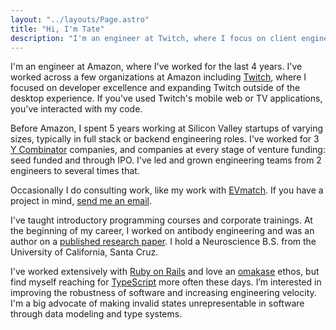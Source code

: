 ```yaml
---
layout: "../layouts/Page.astro"
title: "Hi, I'm Tate"
description: "I'm an engineer at Twitch, where I focus on client engineering and expanding Twitch outside of the core desktop experience. If you've used Twitch's mobile web or TV applications, you've interacted with my code."
---
```


I'm an engineer at Amazon, where I've worked for the last 4 years. I've worked across a few organizations at Amazon including [Twitch](https://www.twitch.tv/), where I focused on developer excellence and expanding Twitch outside of the desktop experience. If you've used Twitch's mobile web or TV applications, you've interacted with my code.

Before Amazon, I spent 5 years working at Silicon Valley startups of varying sizes, typically in full stack or backend engineering roles. I've worked for 3 [Y Combinator](https://www.ycombinator.com/) companies, and companies at every stage of venture funding: seed funded and through IPO. I've led and grown engineering teams from 2 engineers to several times that.

Occasionally I do consulting work, like my work with [EVmatch](https://www.evmatch.com/). If you have a project in mind, [send me an email](mailto:tatethurston@gmail.com).

I've taught introductory programming courses and corporate trainings. At the beginning of my career, I worked on antibody engineering and was an author on a [published research paper](https://www.ncbi.nlm.nih.gov/pmc/articles/PMC5006801/). I hold a Neuroscience B.S. from the University of California, Santa Cruz.

I've worked extensively with [Ruby on Rails](https://rubyonrails.org/) and love an [omakase](https://dhh.dk/2012/rails-is-omakase.html) ethos, but find myself reaching for [TypeScript](https://www.typescriptlang.org/) more often these days. I’m interested in improving the robustness of software and increasing engineering velocity. I'm a big advocate of making invalid states unrepresentable in software through data modeling and type systems.
